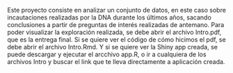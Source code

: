 Este proyecto consiste en analizar un conjunto de datos, en este caso sobre incautaciones realizadas por la DNA durante los últimos años, sacando conclusiones a partir de preguntas de interés realizadas de antemano. Para poder visualizar la exploración realizada, se debe abrir el archivo Intro.pdf, que es la entrega final. Si se quiere ver el código de cómo hicimos el pdf, se debe abrir el archivo Intro.Rmd. Y si se quiere ver la Shiny app creada, se puede descargar y ejecutar el arcchivo app.R, o ir a cualquiera de los archivos Intro y buscar el link que te lleva directamente a aplicación creada.
